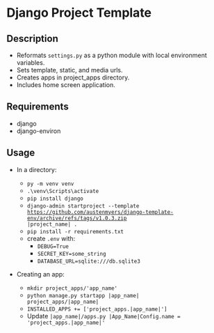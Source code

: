 # Django Project Template

## Description

+ Reformats <code>settings.py</code> as a python module with local environment variables.
+ Sets template, static, and media urls.
+ Creates apps in project_apps directory.
+ Includes home screen application.

## Requirements

- django
- django-environ

## Usage

- In a directory:
    - <code>py -m venv venv</code>
    - <code>.\venv\Scripts\activate</code>
    - <code>pip install django</code>
    - <code>django-admin startproject --template https://github.com/austenmyers/django-template-env/archive/refs/tags/v1.0.3.zip |project_name| .</code>
    - <code>pip install -r requirements.txt</code>
    - create <code>.env</code> with:
        - <code>DEBUG=True</code>
        - <code>SECRET_KEY=some_string</code>
        - <code>DATABASE_URL=sqlite:///db.sqlite3</code>

- Creating an app:
    - <code>mkdir project_apps/'app_name'</code>
    - <code>python manage.py startapp |app_name| project_apps/|app_name|</code>
    - <code>INSTALLED_APPS += ['project_apps.|app_name|']</code>
    - Update <code>|app_name|/apps.py |App_Name|Config.name = 'project_apps.|app_name|'</code> 
